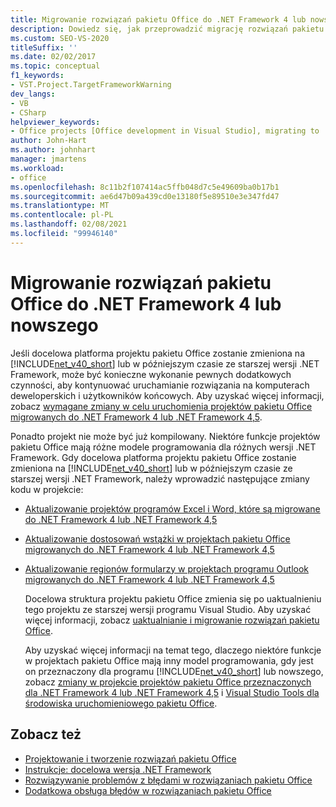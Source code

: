 ```yaml
---
title: Migrowanie rozwiązań pakietu Office do .NET Framework 4 lub nowszego
description: Dowiedz się, jak przeprowadzić migrację rozwiązań pakietu Office do .NET Framework 4 lub nowszego, aby projekt nadal działał.
ms.custom: SEO-VS-2020
titleSuffix: ''
ms.date: 02/02/2017
ms.topic: conceptual
f1_keywords:
- VST.Project.TargetFrameworkWarning
dev_langs:
- VB
- CSharp
helpviewer_keywords:
- Office projects [Office development in Visual Studio], migrating to .NET Framework 4
author: John-Hart
ms.author: johnhart
manager: jmartens
ms.workload:
- office
ms.openlocfilehash: 8c11b2f107414ac5ffb048d7c5e49609ba0b17b1
ms.sourcegitcommit: ae6d47b09a439cd0e13180f5e89510e3e347fd47
ms.translationtype: MT
ms.contentlocale: pl-PL
ms.lasthandoff: 02/08/2021
ms.locfileid: "99946140"
---
```

# <a name="migrate-office-solutions-to-the-net-framework-4-or-later"></a>Migrowanie rozwiązań pakietu Office do .NET Framework 4 lub nowszego
  Jeśli docelowa platforma projektu pakietu Office zostanie zmieniona na [!INCLUDE[net_v40_short](../sharepoint/includes/net-v40-short-md.md)] lub w późniejszym czasie ze starszej wersji .NET Framework, może być konieczne wykonanie pewnych dodatkowych czynności, aby kontynuować uruchamianie rozwiązania na komputerach deweloperskich i użytkowników końcowych. Aby uzyskać więcej informacji, zobacz [wymagane zmiany w celu uruchomienia projektów pakietu Office migrowanych do .NET Framework 4 lub .NET Framework 4,5](../vsto/required-changes-to-run-office-projects-that-you-migrate-to-the-dotnet-framework-4-or-the-dotnet-framework-4-5.md).

 Ponadto projekt nie może być już kompilowany. Niektóre funkcje projektów pakietu Office mają różne modele programowania dla różnych wersji .NET Framework. Gdy docelowa platforma projektu pakietu Office zostanie zmieniona na [!INCLUDE[net_v40_short](../sharepoint/includes/net-v40-short-md.md)] lub w późniejszym czasie ze starszej wersji .NET Framework, należy wprowadzić następujące zmiany kodu w projekcie:

- [Aktualizowanie projektów programów Excel i Word, które są migrowane do .NET Framework 4 lub .NET Framework 4,5](../vsto/updating-excel-and-word-projects-that-you-migrate-to-the-dotnet-framework-4-or-the-dotnet-framework-4-5.md)

- [Aktualizowanie dostosowań wstążki w projektach pakietu Office migrowanych do .NET Framework 4 lub .NET Framework 4,5](update-ribbon-customizations-in-office-projects-to-migrate-to-dotnet-framework-4-or-4-5.md)

- [Aktualizowanie regionów formularzy w projektach programu Outlook migrowanych do .NET Framework 4 lub .NET Framework 4,5](../vsto/updating-form-regions-in-outlook-projects-that-you-migrate-to-the-dotnet-framework-4-or-the-dotnet-framework-4-5.md)

  Docelowa struktura projektu pakietu Office zmienia się po uaktualnieniu tego projektu ze starszej wersji programu Visual Studio. Aby uzyskać więcej informacji, zobacz [uaktualnianie i migrowanie rozwiązań pakietu Office](../vsto/upgrading-and-migrating-office-solutions.md).

  Aby uzyskać więcej informacji na temat tego, dlaczego niektóre funkcje w projektach pakietu Office mają inny model programowania, gdy jest on przeznaczony dla programu [!INCLUDE[net_v40_short](../sharepoint/includes/net-v40-short-md.md)] lub nowszego, zobacz [zmiany w projekcie projektów pakietu Office przeznaczonych dla .NET Framework 4 lub .NET Framework 4,5](../vsto/changes-to-the-design-of-office-projects-that-target-the-dotnet-framework-4-or-the-dotnet-framework-4-5.md) i [Visual Studio Tools dla środowiska uruchomieniowego pakietu Office](../vsto/visual-studio-tools-for-office-runtime-overview.md).

## <a name="see-also"></a>Zobacz też
- [Projektowanie i tworzenie rozwiązań pakietu Office](../vsto/designing-and-creating-office-solutions.md)
- [Instrukcje: docelowa wersja .NET Framework](../ide/visual-studio-multi-targeting-overview.md)
- [Rozwiązywanie problemów z błędami w rozwiązaniach pakietu Office](../vsto/troubleshooting-errors-in-office-solutions.md)
- [Dodatkowa obsługa błędów w rozwiązaniach pakietu Office](../vsto/additional-support-for-errors-in-office-solutions.md)
